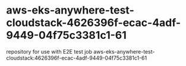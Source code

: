 # aws-eks-anywhere-test-cloudstack-4626396f-ecac-4adf-9449-04f75c3381c1-61
repository for use with E2E test job aws-eks-anywhere-test-cloudstack:4626396f-ecac-4adf-9449-04f75c3381c1-61

